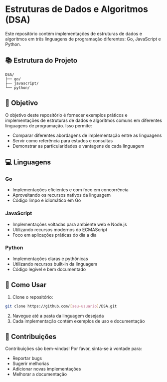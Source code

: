# Estruturas de Dados e Algoritmos (DSA)

Este repositório contém implementações de estruturas de dados e algoritmos em três linguagens de programação diferentes: Go, JavaScript e Python.

## 📚 Estrutura do Projeto

```
DSA/
├── go/
├── javascript/
└── python/
```

## 🎯 Objetivo

O objetivo deste repositório é fornecer exemplos práticos e implementações de estruturas de dados e algoritmos comuns em diferentes linguagens de programação. Isso permite:

- Comparar diferentes abordagens de implementação entre as linguagens
- Servir como referência para estudos e consultas
- Demonstrar as particularidades e vantagens de cada linguagem

## 💻 Linguagens

### Go
- Implementações eficientes e com foco em concorrência
- Aproveitando os recursos nativos da linguagem
- Código limpo e idiomático em Go

### JavaScript
- Implementações voltadas para ambiente web e Node.js
- Utilizando recursos modernos do ECMAScript
- Foco em aplicações práticas do dia a dia

### Python
- Implementações claras e pythônicas
- Utilizando recursos built-in da linguagem
- Código legível e bem documentado

## 🚀 Como Usar

1. Clone o repositório:
```bash
git clone https://github.com/[seu-usuario]/DSA.git
```

2. Navegue até a pasta da linguagem desejada
3. Cada implementação contém exemplos de uso e documentação

## 📝 Contribuições

Contribuições são bem-vindas! Por favor, sinta-se à vontade para:

- Reportar bugs
- Sugerir melhorias
- Adicionar novas implementações
- Melhorar a documentação